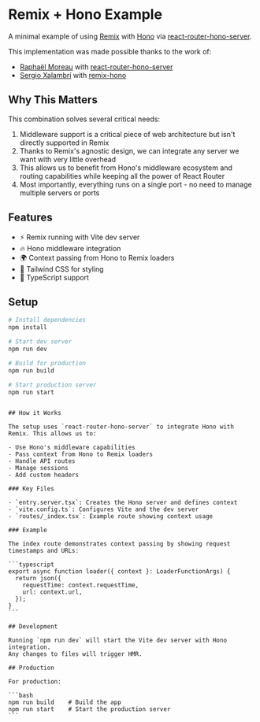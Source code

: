 # Remix + Hono Example

A minimal example of using [Remix](https://remix.run) with [Hono](https://hono.dev) via [react-router-hono-server](https://github.com/rphlmr/react-router-hono-server).

This implementation was made possible thanks to the work of:

- [Raphaël Moreau](https://github.com/rphlmr) with [react-router-hono-server](https://github.com/rphlmr/react-router-hono-server)
- [Sergio Xalambrí](https://github.com/sergiodxa) with [remix-hono](https://github.com/sergiodxa/remix-hono)

## Why This Matters

This combination solves several critical needs:

1. Middleware support is a critical piece of web architecture but isn't directly supported in Remix
2. Thanks to Remix's agnostic design, we can integrate any server we want with very little overhead
3. This allows us to benefit from Hono's middleware ecosystem and routing capabilities while keeping all the power of React Router
4. Most importantly, everything runs on a single port - no need to manage multiple servers or ports

## Features

- ⚡️ Remix running with Vite dev server
- 🔥 Hono middleware integration
- 🌍 Context passing from Hono to Remix loaders
- 🎨 Tailwind CSS for styling
- 📝 TypeScript support

## Setup

```bash
# Install dependencies
npm install

# Start dev server
npm run dev

# Build for production
npm run build

# Start production server
npm run start
```

````

## How it Works

The setup uses `react-router-hono-server` to integrate Hono with Remix. This allows us to:

- Use Hono's middleware capabilities
- Pass context from Hono to Remix loaders
- Handle API routes
- Manage sessions
- Add custom headers

### Key Files

- `entry.server.tsx`: Creates the Hono server and defines context
- `vite.config.ts`: Configures Vite and the dev server
- `routes/_index.tsx`: Example route showing context usage

### Example

The index route demonstrates context passing by showing request timestamps and URLs:

```typescript
export async function loader({ context }: LoaderFunctionArgs) {
  return json({
    requestTime: context.requestTime,
    url: context.url,
  });
}
```

## Development

Running `npm run dev` will start the Vite dev server with Hono integration.
Any changes to files will trigger HMR.

## Production

For production:

```bash
npm run build    # Build the app
npm run start    # Start the production server
```
````
